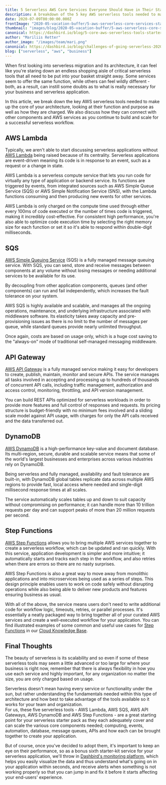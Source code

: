 ```yaml
---
title: 5 Serverless AWS Core Services Everyone Should Have in Their Starter Toolkit
description: A breakdown of the 5 key AWS serverless tools needed to make up the core of your serverless architecture's starterkit. Looking at their function and purpose as well as how they are charged.
date: 2020-07-09T00:00:00.000Z
frontImage: "2020-05-vacation-buffer/5-aws-serverless-core-services-starter-toolkit.png"
thumbnail: "images/blog/2020-05-vacation-buffer/5-aws-serverless-core-services-starter-toolkit.png"
canonical: https://dashbird.io/blog/5-core-aws-serverless-tools-starterkit/
author: "Mariliis Retter"
author_image: "/images/team/mari.png"
canonical: https://dashbird.io/blog/challenges-of-going-serverless-2020
blog: ["serverless", "aws", "business"]
---
```


When first looking into serverless migration and its architecture, it can feel like you're staring down an endless shopping aisle of critical serverless tools that all need to be put into your basket straight away. Some services seem to offer the same function, while others can feel wildly different - both, as a result, can instill some doubts as to what is really necessary for your business and serverless application.

In this article, we break down the key AWS serverless tools needed to make up the core of your architecture, looking at their function and purpose as well as how they are charged. We also discuss how they can connect with other components and AWS services as you continue to build and scale for a successful serverless workflow.

## AWS Lambda 

Typically, we aren't able to start discussing serverless applications without [AWS Lambda](https://dashbird.io/knowledge-base/aws-lambda/anatomy-of-a-lambda-function/) being raised because of its centrality. Serverless applications are event-driven meaning its code is in response to an event, such as a request or a change in state.

AWS Lambda is a serverless compute service that lets you run code for virtually any type of application or backend service. Its functions are triggered by events, from integrated sources such as AWS Simple Queue Service (SQS) or AWS Simple Notification Service (SNS), with the Lambda functions consuming and then producing new events for other services.

AWS Lambda is only charged on the compute time used through either every 100ms of code executed or the number of times code is triggered, making it incredibly cost-effective. For consistent high performance, you're also able to optimize code execution time by selecting the right memory size for each function or set it so it's able to respond within double-digit milliseconds.

## SQS

[AWS Simple Queuing Service](https://dashbird.io/knowledge-base/sqs/intro-to-sqs-queue-service/) (SQS) is a fully managed message queuing service. With SQS, you can send, store and receive messages between components at any volume without losing messages or needing additional services to be available for its use.

By decoupling from other application components, queues (and other components) can run and fail independently, which increases the fault tolerance on your system.

AWS SQS is highly available and scalable, and manages all the ongoing operations, maintenance, and underlying infrastructure associated with middleware software. Its elasticity takes away capacity and pre-provisioning issues as there is no limit to the number of messages per queue, while standard queues provide nearly unlimited throughput.

Once again, costs are based on usage only, which is a huge cost saving to the "always-on" mode of traditional self-managed messaging middleware.

## API Gateway

[AWS API Gateway](https://dashbird.io/knowledge-base/api-gateway/what-is-an-api-gateway/) is a fully managed service making it easy for developers to create, publish, maintain, monitor and secure APIs. The service manages all tasks involved in accepting and processing up to hundreds of thousands of concurrent API calls, including traffic management, authorization and access control, monitoring, throttling, and API version management.

You can build REST APIs optimized for serverless workloads in order to provide more features and full control of responses and requests. Its pricing structure is budget-friendly with no minimum fees involved and a sliding scale model against API usage, with charges for only the API calls received and the data transferred out.

## DynamoDB

[AWS DynamoDB](https://dashbird.io/knowledge-base/dynamodb/overview-and-main-concepts/) is a high-performance key-value and document database. Its multi-region, secure, durable and scalable service means that some of the world's largest businesses and enterprises across various industries rely on DynamoDB.

Being serverless and fully managed, availability and fault tolerance are built-in, with DynamoDB global tables replicate data across multiple AWS regions to provide fast, local access where needed and single-digit millisecond response times at all scales.

The service automatically scales tables up and down to suit capacity without compromising on performance; it can handle more than 10 trillion requests per day and can support peaks of more than 20 million requests per second.

## Step Functions

[AWS Step Functions](https://dashbird.io/knowledge-base/step-functions/what-is-aws-step-functions/) allows you to bring multiple AWS services together to create a serverless workflow, which can be updated and ran quickly. With this service, application development is simpler and more intuitive; it automatically starts and tracks each step in the workflow, and also retries when there are errors so there are no nasty surprises.

AWS Step Functions is also a great way to move away from monolithic applications and into microservices being used as a series of steps. This design principle enables users to work on code safely without disrupting operations while also being able to deliver new products and features ensuring business as usual.

With all of the above, the service means users don't need to write additional code for workflow logic, timeouts, retries, or parallel processes. It's essentially a neatly packaged way to bring together all of your curated AWS services and create a well-executed workflow for your application. You can find illustrated examples of some common and useful use cases for [Step Functions](https://dashbird.io/knowledge-base/step-functions/use-cases-for-aws-step-functions/) in our [Cloud Knowledge Base](https://dashbird.io/knowledge-base/).

## Final Thoughts

The beauty of serverless is its scalability and so even if some of these serverless tools may seem a little advanced or too large for where your business is right now, remember that there is always flexibility in how you use each service and highly important, for any organization no matter the size, you are only charged based on usage.

Serverless doesn't mean having every service or functionality under the sun, but rather understanding the fundamentals needed within this type of architecture and how best to take advantage of the tools available so it works for your team and organization.\
For us, these five serverless tools - AWS Lambda, AWS SQS, AWS API Gateways, AWS DynamoDB and AWS Step Functions - are a great starting point for your serverless starter pack as they each adequately cover and can scale the various core components needed; computing, events, automation, database, message queues, APIs and how each can be brought together to create your application. 

But of course, once you've decided to adopt them, it's important to keep an eye on their performance, so as a bonus sixth starter-kit service for your serverless application, we'll throw in [Dashbird's monitoring platform](https://dashbird.io/features/), which helps you easily visualize the data and thus understand what's going on in your application within seconds, and receive alerts when something is not working properly so that you can jump in and fix it before it starts affecting your end-users' experience.
